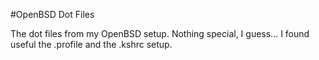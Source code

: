 #OpenBSD Dot Files

The dot files from my OpenBSD setup.
Nothing special, I guess... I found useful the .profile and the .kshrc setup.


